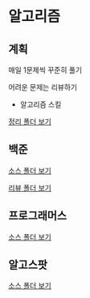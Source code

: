 # 알고리즘

## 계획

매일 1문제씩 꾸준히 풀기

어려운 문제는 리뷰하기

* 알고리즘 스킬

[정리 폴더 보기]()

## 백준

[소스 폴더 보기](https://github.com/pia2011/Algoritm/tree/main/baekjoon/src)

[리뷰 폴더 보기](https://github.com/pia2011/Algoritm/tree/main/baekjoon/%EB%A6%AC%EB%B7%B0)

## 프로그래머스

[소스 폴더 보기]()

## 알고스팟

[소스 폴더 보기]()
